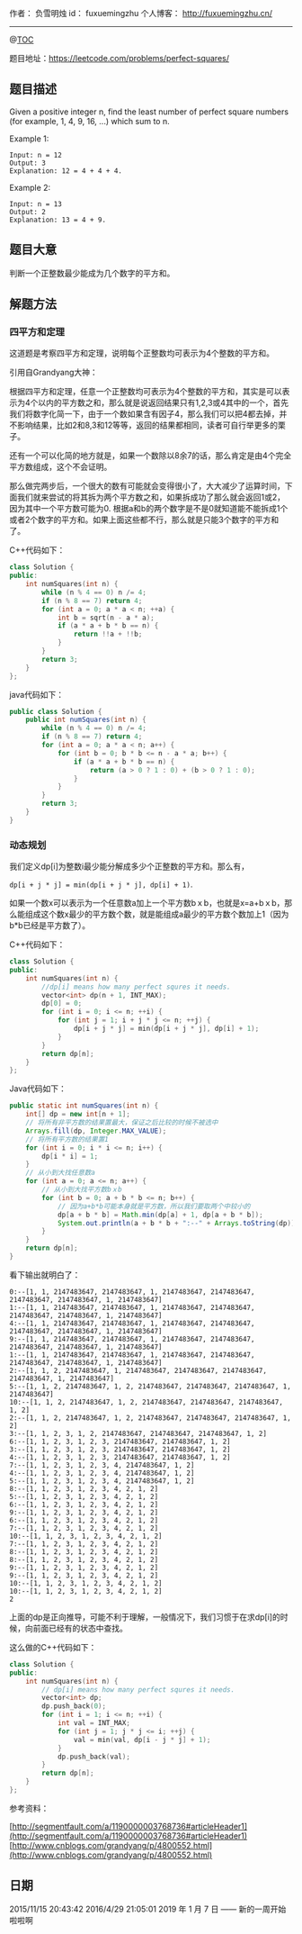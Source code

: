 
作者： 负雪明烛
id：	fuxuemingzhu
个人博客：	http://fuxuemingzhu.cn/

---

@[TOC](目录)

题目地址：https://leetcode.com/problems/perfect-squares/


## 题目描述

Given a positive integer n, find the least number of perfect square numbers (for example, 1, 4, 9, 16, ...) which sum to n.

Example 1:

	Input: n = 12
	Output: 3 
	Explanation: 12 = 4 + 4 + 4.

Example 2:

	Input: n = 13
	Output: 2
	Explanation: 13 = 4 + 9.

## 题目大意

判断一个正整数最少能成为几个数字的平方和。

## 解题方法

### 四平方和定理

这道题是考察四平方和定理，说明每个正整数均可表示为4个整数的平方和。

引用自Grandyang大神：

 根据四平方和定理，任意一个正整数均可表示为4个整数的平方和，其实是可以表示为4个以内的平方数之和，那么就是说返回结果只有1,2,3或4其中的一个，首先我们将数字化简一下，由于一个数如果含有因子4，那么我们可以把4都去掉，并不影响结果，比如2和8,3和12等等，返回的结果都相同，读者可自行举更多的栗子。

还有一个可以化简的地方就是，如果一个数除以8余7的话，那么肯定是由4个完全平方数组成，这个不会证明。

那么做完两步后，一个很大的数有可能就会变得很小了，大大减少了运算时间，下面我们就来尝试的将其拆为两个平方数之和，如果拆成功了那么就会返回1或2，因为其中一个平方数可能为0. 根据a和b的两个数字是不是0就知道能不能拆成1个或者2个数字的平方和。如果上面这些都不行，那么就是只能3个数字的平方和了。

C++代码如下：

```cpp
class Solution {
public:
    int numSquares(int n) {
        while (n % 4 == 0) n /= 4;
        if (n % 8 == 7) return 4;
        for (int a = 0; a * a < n; ++a) {
            int b = sqrt(n - a * a);
            if (a * a + b * b == n) {
                return !!a + !!b;
            }
        }
        return 3;
    }
};
```

java代码如下：

```java
public class Solution {
    public int numSquares(int n) {
		while (n % 4 == 0) n /= 4;
		if (n % 8 == 7) return 4;
		for (int a = 0; a * a < n; a++) {
			for (int b = 0; b * b <= n - a * a; b++) {
				if (a * a + b * b == n) {
					return (a > 0 ? 1 : 0) + (b > 0 ? 1 : 0);
				}
			}
		}
		return 3;
    }
}
```


### 动态规划

我们定义dp[i]为整数i最少能分解成多少个正整数的平方和。那么有，

``dp[i + j * j] = min(dp[i + j * j], dp[i] + 1)``.

如果一个数x可以表示为一个任意数a加上一个平方数bｘb，也就是x=a+bｘb，那么能组成这个数x最少的平方数个数，就是能组成a最少的平方数个数加上1（因为b*b已经是平方数了）。

C++代码如下：

```cpp
class Solution {
public:
    int numSquares(int n) {
        //dp[i] means how many perfect squres it needs.
        vector<int> dp(n + 1, INT_MAX);
        dp[0] = 0;
        for (int i = 0; i <= n; ++i) {
            for (int j = 1; i + j * j <= n; ++j) {
                dp[i + j * j] = min(dp[i + j * j], dp[i] + 1);
            }
        }
        return dp[n];
    }
};
```

Java代码如下：

```java
public static int numSquares(int n) {
	int[] dp = new int[n + 1];
	// 将所有非平方数的结果置最大，保证之后比较的时候不被选中
	Arrays.fill(dp, Integer.MAX_VALUE);
	// 将所有平方数的结果置1
	for (int i = 0; i * i <= n; i++) {
		dp[i * i] = 1;
	}
	// 从小到大找任意数a
	for (int a = 0; a <= n; a++) {
		// 从小到大找平方数bｘb
		for (int b = 0; a + b * b <= n; b++) {
			// 因为a+b*b可能本身就是平方数，所以我们要取两个中较小的
			dp[a + b * b] = Math.min(dp[a] + 1, dp[a + b * b]);
			System.out.println(a + b * b + ":--" + Arrays.toString(dp));
		}
	}
	return dp[n];
}
```

看下输出就明白了：

	0:--[1, 1, 2147483647, 2147483647, 1, 2147483647, 2147483647, 2147483647, 2147483647, 1, 2147483647]
	1:--[1, 1, 2147483647, 2147483647, 1, 2147483647, 2147483647, 2147483647, 2147483647, 1, 2147483647]
	4:--[1, 1, 2147483647, 2147483647, 1, 2147483647, 2147483647, 2147483647, 2147483647, 1, 2147483647]
	9:--[1, 1, 2147483647, 2147483647, 1, 2147483647, 2147483647, 2147483647, 2147483647, 1, 2147483647]
	1:--[1, 1, 2147483647, 2147483647, 1, 2147483647, 2147483647, 2147483647, 2147483647, 1, 2147483647]
	2:--[1, 1, 2, 2147483647, 1, 2147483647, 2147483647, 2147483647, 2147483647, 1, 2147483647]
	5:--[1, 1, 2, 2147483647, 1, 2, 2147483647, 2147483647, 2147483647, 1, 2147483647]
	10:--[1, 1, 2, 2147483647, 1, 2, 2147483647, 2147483647, 2147483647, 1, 2]
	2:--[1, 1, 2, 2147483647, 1, 2, 2147483647, 2147483647, 2147483647, 1, 2]
	3:--[1, 1, 2, 3, 1, 2, 2147483647, 2147483647, 2147483647, 1, 2]
	6:--[1, 1, 2, 3, 1, 2, 3, 2147483647, 2147483647, 1, 2]
	3:--[1, 1, 2, 3, 1, 2, 3, 2147483647, 2147483647, 1, 2]
	4:--[1, 1, 2, 3, 1, 2, 3, 2147483647, 2147483647, 1, 2]
	7:--[1, 1, 2, 3, 1, 2, 3, 4, 2147483647, 1, 2]
	4:--[1, 1, 2, 3, 1, 2, 3, 4, 2147483647, 1, 2]
	5:--[1, 1, 2, 3, 1, 2, 3, 4, 2147483647, 1, 2]
	8:--[1, 1, 2, 3, 1, 2, 3, 4, 2, 1, 2]
	5:--[1, 1, 2, 3, 1, 2, 3, 4, 2, 1, 2]
	6:--[1, 1, 2, 3, 1, 2, 3, 4, 2, 1, 2]
	9:--[1, 1, 2, 3, 1, 2, 3, 4, 2, 1, 2]
	6:--[1, 1, 2, 3, 1, 2, 3, 4, 2, 1, 2]
	7:--[1, 1, 2, 3, 1, 2, 3, 4, 2, 1, 2]
	10:--[1, 1, 2, 3, 1, 2, 3, 4, 2, 1, 2]
	7:--[1, 1, 2, 3, 1, 2, 3, 4, 2, 1, 2]
	8:--[1, 1, 2, 3, 1, 2, 3, 4, 2, 1, 2]
	8:--[1, 1, 2, 3, 1, 2, 3, 4, 2, 1, 2]
	9:--[1, 1, 2, 3, 1, 2, 3, 4, 2, 1, 2]
	9:--[1, 1, 2, 3, 1, 2, 3, 4, 2, 1, 2]
	10:--[1, 1, 2, 3, 1, 2, 3, 4, 2, 1, 2]
	10:--[1, 1, 2, 3, 1, 2, 3, 4, 2, 1, 2]
	2

上面的dp是正向推导，可能不利于理解，一般情况下，我们习惯于在求dp[i]的时候，向前面已经有的状态中查找。

这么做的C++代码如下：

```cpp
class Solution {
public:
    int numSquares(int n) {
        // dp[i] means how many perfect squres it needs.
        vector<int> dp;
        dp.push_back(0);
        for (int i = 1; i <= n; ++i) {
            int val = INT_MAX;
            for (int j = 1; j * j <= i; ++j) {
                val = min(val, dp[i - j * j] + 1);
            }
            dp.push_back(val);
        }
        return dp[n];
    }
};
```


参考资料：

[http://segmentfault.com/a/1190000003768736#articleHeader1](http://segmentfault.com/a/1190000003768736#articleHeader1)
[http://www.cnblogs.com/grandyang/p/4800552.html](http://www.cnblogs.com/grandyang/p/4800552.html)

## 日期

2015/11/15 20:43:42 
2016/4/29 21:05:01 
2019 年 1 月 7 日 —— 新的一周开始啦啦啊
